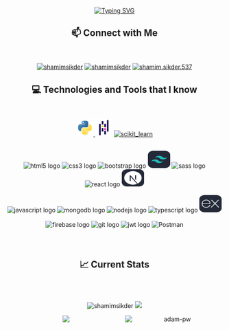 

<p align="center"><a href="https://github.com/shamimsikder"><img src="https://readme-typing-svg.demolab.com?font=Fira+Code&duration=6000&pause=1000&color=2AA889&center=true&vCenter=true&width=435&lines=Hi+There%2C+I'm+Shamim+Sikder%F0%9F%91%8B;A+Self-motivated+Tech+Enthusiast;Always+Learning+New+Things;Love+to+Travel+and+Read+Books" alt="Typing SVG" /></a></p>

<div align="center">
  
## :mailbox: Connect with Me</br>
</div>

<br />
<p align="center">
<a href="https://dev.to/shamimsikder" target="blank"><img align="center" src="https://raw.githubusercontent.com/rahuldkjain/github-profile-readme-generator/master/src/images/icons/Social/devto.svg" alt="shamimsikder" height="30" width="40" /></a>
<a href="https://linkedin.com/in/shamimsikder" target="blank"><img align="center" src="https://raw.githubusercontent.com/rahuldkjain/github-profile-readme-generator/master/src/images/icons/Social/linked-in-alt.svg" alt="shamimsikder" height="30" width="40" /></a>
<a href="https://fb.com/shamim.sikder.537" target="blank"><img align="center" src="https://raw.githubusercontent.com/rahuldkjain/github-profile-readme-generator/master/src/images/icons/Social/facebook.svg" alt="shamim.sikder.537" height="30" width="40" /></a>
</p>


<div align="center">

## :computer: Technologies and Tools that I know
  
<br />
  
<a  margin="10" href="https://www.python.org" target="_blank"><img margin="10px" height="40" src="https://raw.githubusercontent.com/devicons/devicon/master/icons/python/python-original.svg" alt="python"/> </a>
<a  margin="10" href="https://pandas.pydata.org/" target="_blank"><img margin="10px" height="40" src="https://raw.githubusercontent.com/devicons/devicon/2ae2a900d2f041da66e950e4d48052658d850630/icons/pandas/pandas-original.svg" alt="pandas"/></a>
<a  margin="10" href="https://scikit-learn.org/" target="_blank"><img margin="10px" height="40" src="https://upload.wikimedia.org/wikipedia/commons/0/05/Scikit_learn_logo_small.svg" alt="scikit_learn"/> </a>

<br />  
  
<img src="https://cdn.jsdelivr.net/gh/devicons/devicon/icons/html5/html5-original.svg" height="40" width="52" alt="html5 logo"  />
<img src="https://cdn.jsdelivr.net/gh/devicons/devicon/icons/css3/css3-original.svg" height="40" width="52" alt="css3 logo"  />
<img src="https://cdn.jsdelivr.net/gh/devicons/devicon/icons/bootstrap/bootstrap-original.svg" height="40" width="52" alt="bootstrap logo"  />
<img src="https://raw.githubusercontent.com/tandpfun/skill-icons/main/icons/TailwindCSS-Dark.svg" height="40" width="52" alt="tailwindcss logo"  />
<img src="https://cdn.jsdelivr.net/gh/devicons/devicon/icons/sass/sass-original.svg" height="40" width="52" alt="sass logo"  />
<img src="https://cdn.jsdelivr.net/gh/devicons/devicon/icons/react/react-original.svg" height="40" width="52" alt="react logo"  />
<img src="https://raw.githubusercontent.com/tandpfun/skill-icons/main/icons/NextJS-Dark.svg" height="40" width="52" alt="nextjs logo"  />

<br />
<br />  

<img src="https://cdn.jsdelivr.net/gh/devicons/devicon/icons/javascript/javascript-original.svg" height="40" width="52" alt="javascript logo"  />
<img src="https://cdn.jsdelivr.net/gh/devicons/devicon/icons/mongodb/mongodb-original.svg" height="40" width="52" alt="mongodb logo"  />
<img src="https://cdn.jsdelivr.net/gh/devicons/devicon/icons/nodejs/nodejs-original.svg" height="40" width="52" alt="nodejs logo"  />
<img src="https://cdn.jsdelivr.net/gh/devicons/devicon/icons/typescript/typescript-original.svg" height="40" width="52" alt="typescript logo"  />
<img src="https://raw.githubusercontent.com/tandpfun/skill-icons/main/icons/ExpressJS-Dark.svg" height="40" width="52" alt="express logo"  />  
<br />
<br />  
  
<img src="https://cdn.jsdelivr.net/gh/devicons/devicon/icons/firebase/firebase-plain.svg" height="40" width="52" alt="firebase logo"  />
<img src="https://cdn.jsdelivr.net/gh/devicons/devicon/icons/git/git-original.svg" height="40" width="52" alt="git logo"  />
<img src="https://jwt.io/img/icon.svg" height="40" width="52" alt="jwt logo"  />
<img height="40" src="https://user-images.githubusercontent.com/25181517/192109061-e138ca71-337c-4019-8d42-4792fdaa7128.png" alt="Postman" title="Postman"/>
</div>

###

</div>
<br />

<div align="center">
  
 ## :chart_with_upwards_trend: Current Stats
</br>
</div>
<br />

<p align="center"><img width="45%" src="https://github-readme-streak-stats.herokuapp.com/?user=shamimsikder&theme=gotham&show_icons=true" alt="shamimsikder"/>

<img width="45%" src="https://github-readme-stats-ten-gilt.vercel.app/api?username=shamimsikder&show_icons=true&theme=gotham"/>
</p>

<p align="center"><img  width="45%" src="https://github-readme-stats-ten-gilt.vercel.app/api/top-langs/?username=shamimsikder&theme=gotham"/>
<img width="45%" align="right" src="https://github.com/Adam-pw/Adam-pw/blob/main/animation_500_kxa883sd.gif" alt="adam-pw" />

</p>

